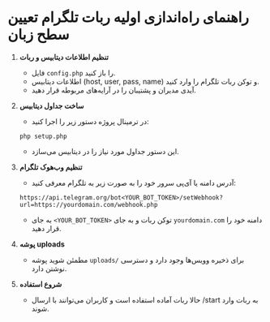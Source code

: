 # راهنمای راه‌اندازی اولیه ربات تلگرام تعیین سطح زبان

1. **تنظیم اطلاعات دیتابیس و ربات**
   - فایل `config.php` را باز کنید.
   - اطلاعات دیتابیس (host, user, pass, name) و توکن ربات تلگرام را وارد کنید.
   - آیدی مدیران و پشتیبان را در آرایه‌های مربوطه قرار دهید.

2. **ساخت جداول دیتابیس**
   - در ترمینال پروژه دستور زیر را اجرا کنید:
   ```
   php setup.php
   ```
   - این دستور جداول مورد نیاز را در دیتابیس می‌سازد.

3. **تنظیم وب‌هوک تلگرام**
   - آدرس دامنه یا آی‌پی سرور خود را به صورت زیر به تلگرام معرفی کنید:
   ```
   https://api.telegram.org/bot<YOUR_BOT_TOKEN>/setWebhook?url=https://yourdomain.com/webhook.php
   ```
   - به جای `<YOUR_BOT_TOKEN>` توکن ربات و به جای `yourdomain.com` دامنه خود را قرار دهید.

4. **پوشه uploads**
   - مطمئن شوید پوشه `uploads/` برای ذخیره وویس‌ها وجود دارد و دسترسی نوشتن دارد.

5. **شروع استفاده**
   - حالا ربات آماده استفاده است و کاربران می‌توانند با ارسال /start به ربات وارد شوند.